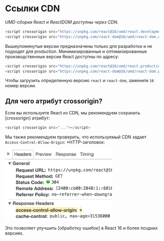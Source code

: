 # Ссылки CDN

*UMD-сборки React и ReactDOM доступны через CDN.*

```javascript
<script crossorigin src="https://unpkg.com/react@16/umd/react.development.js"></script>
<script crossorigin src="https://unpkg.com/react-dom@16/umd/react-dom.development.js"></script>
```

Вышеупомянутые версии предназначены только для разработки и не подходят для production. Минимизированные и оптимизированные производственные версии React доступны по адресу:

```javascript
<script crossorigin src="https://unpkg.com/react@16/umd/react.production.min.js"></script>
<script crossorigin src="https://unpkg.com/react-dom@16/umd/react-dom.production.min.js"></script>
```

Чтобы загрузить определенную версию `react` и `react-dom`, замените `16` номер версии.

## Для чего атрибут crossorigin?

Если вы используете React из CDN, мы рекомендуем сохранить [crossorigin] атрибут:

```javascript
<script crossorigin src="..."></script>
```

Мы также рекомендуем проверить, что используемый CDN задает `Access-Control-Allow-Origin`: *HTTP-заголовок:

![](img/cdn-links.png)

Это позволяет улучшить [обработку ошибок] в React 16 и более поздних версиях.